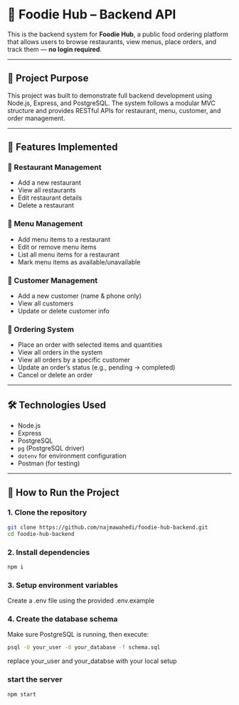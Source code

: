 # 🍔 Foodie Hub – Backend API

This is the backend system for **Foodie Hub**, a public food ordering platform that allows users to browse restaurants, view menus, place orders, and track them — **no login required**.

---

## 📌 Project Purpose

This project was built to demonstrate full backend development using Node.js, Express, and PostgreSQL. The system follows a modular MVC structure and provides RESTful APIs for restaurant, menu, customer, and order management.

---

## 🧠 Features Implemented

### 🏪 Restaurant Management
- Add a new restaurant
- View all restaurants
- Edit restaurant details
- Delete a restaurant

### 🧾 Menu Management
- Add menu items to a restaurant
- Edit or remove menu items
- List all menu items for a restaurant
- Mark menu items as available/unavailable

### 👤 Customer Management
- Add a new customer (name & phone only)
- View all customers
- Update or delete customer info

### 🛒 Ordering System
- Place an order with selected items and quantities
- View all orders in the system
- View all orders by a specific customer
- Update an order’s status (e.g., pending → completed)
- Cancel or delete an order

---

## 🛠 Technologies Used

- Node.js
- Express
- PostgreSQL
- `pg` (PostgreSQL driver)
- `dotenv` for environment configuration
- Postman (for testing)

---

## 📁 How to Run the Project

### 1. Clone the repository
```bash
git clone https://github.com/najmawahedi/foodie-hub-backend.git
cd foodie-hub-backend
```

### 2.  Install dependencies
```bash
npm i
```

### 3. Setup environment variables
Create a .env file using the provided .env.example

### 4. Create the database schema
Make sure PostgreSQL is running, then execute:
```bash
psql -U your_user -d your_database -f schema.sql
```
replace your_user and your_databse with your local setup

### start the server
```bash
npm start
```
